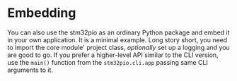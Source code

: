 # Embedding

You can also use the stm32pio as an ordinary Python package and embed it in your own application. It is a minimal example. Long story short, you need to import the core module' project class, _optionally_ set up a logging and you are good to go. If you prefer a higher-level API similar to the CLI version, use the `main()` function from the `stm32pio.cli.app` passing same CLI arguments to it.
